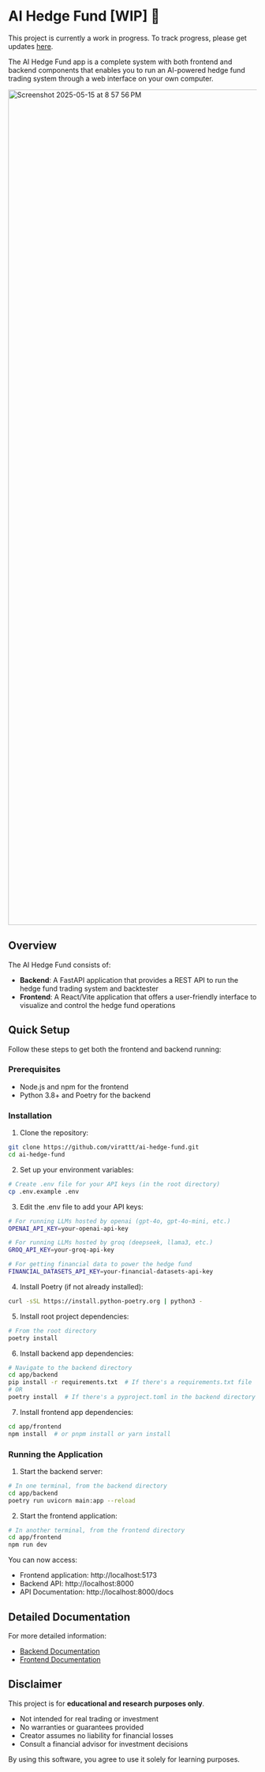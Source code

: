 # AI Hedge Fund [WIP] 🚧

This project is currently a work in progress. To track progress, please get updates [here](https://x.com/virattt).

The AI Hedge Fund app is a complete system with both frontend and backend components that enables you to run an AI-powered hedge fund trading system through a web interface on your own computer.

<img width="1692" alt="Screenshot 2025-05-15 at 8 57 56 PM" src="https://github.com/user-attachments/assets/2173fa5b-1029-49dd-8b04-d7583616de1b" />


## Overview

The AI Hedge Fund consists of:

- **Backend**: A FastAPI application that provides a REST API to run the hedge fund trading system and backtester
- **Frontend**: A React/Vite application that offers a user-friendly interface to visualize and control the hedge fund operations

## Quick Setup

Follow these steps to get both the frontend and backend running:

### Prerequisites

- Node.js and npm for the frontend
- Python 3.8+ and Poetry for the backend

### Installation

1. Clone the repository:
```bash
git clone https://github.com/virattt/ai-hedge-fund.git
cd ai-hedge-fund
```

2. Set up your environment variables:
```bash
# Create .env file for your API keys (in the root directory)
cp .env.example .env
```

3. Edit the .env file to add your API keys:
```bash
# For running LLMs hosted by openai (gpt-4o, gpt-4o-mini, etc.)
OPENAI_API_KEY=your-openai-api-key

# For running LLMs hosted by groq (deepseek, llama3, etc.)
GROQ_API_KEY=your-groq-api-key

# For getting financial data to power the hedge fund
FINANCIAL_DATASETS_API_KEY=your-financial-datasets-api-key
```

4. Install Poetry (if not already installed):
```bash
curl -sSL https://install.python-poetry.org | python3 -
```

5. Install root project dependencies:
```bash
# From the root directory
poetry install
```

6. Install backend app dependencies:
```bash
# Navigate to the backend directory
cd app/backend
pip install -r requirements.txt  # If there's a requirements.txt file
# OR
poetry install  # If there's a pyproject.toml in the backend directory
```

7. Install frontend app dependencies:
```bash
cd app/frontend
npm install  # or pnpm install or yarn install
```

### Running the Application

1. Start the backend server:
```bash
# In one terminal, from the backend directory
cd app/backend
poetry run uvicorn main:app --reload
```

2. Start the frontend application:
```bash
# In another terminal, from the frontend directory
cd app/frontend
npm run dev
```

You can now access:
- Frontend application: http://localhost:5173
- Backend API: http://localhost:8000
- API Documentation: http://localhost:8000/docs

## Detailed Documentation

For more detailed information:
- [Backend Documentation](./backend/README.md)
- [Frontend Documentation](./frontend/README.md)

## Disclaimer

This project is for **educational and research purposes only**.

- Not intended for real trading or investment
- No warranties or guarantees provided
- Creator assumes no liability for financial losses
- Consult a financial advisor for investment decisions

By using this software, you agree to use it solely for learning purposes. 
